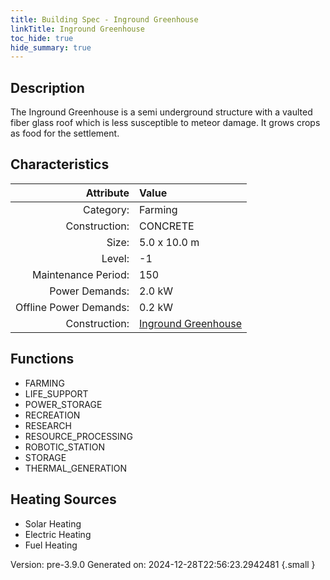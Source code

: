 ```yaml
---
title: Building Spec - Inground Greenhouse
linkTitle: Inground Greenhouse
toc_hide: true
hide_summary: true
---
```


## Description
The Inground Greenhouse is a semi underground structure with a vaulted fiber glass roof which is less susceptible to meteor damage. It grows crops as food for the settlement.

## Characteristics

| Attribute      | Value |
|--------:|:------|
|Category:|Farming|
|Construction:|CONCRETE|
|Size:|5.0 x 10.0 m|
|Level:|-1|
|Maintenance Period:|150|
|Power Demands:|2.0 kW|
|Offline Power Demands:|0.2 kW|
|Construction:|[Inground Greenhouse](/docs/definitions/construction/inground-greenhouse)|

## Functions
      
- FARMING
- LIFE_SUPPORT
- POWER_STORAGE
- RECREATION
- RESEARCH
- RESOURCE_PROCESSING
- ROBOTIC_STATION
- STORAGE
- THERMAL_GENERATION



## Heating Sources

- Solar Heating
- Electric Heating
- Fuel Heating

Version: pre-3.9.0 Generated on: 2024-12-28T22:56:23.2942481
{.small }